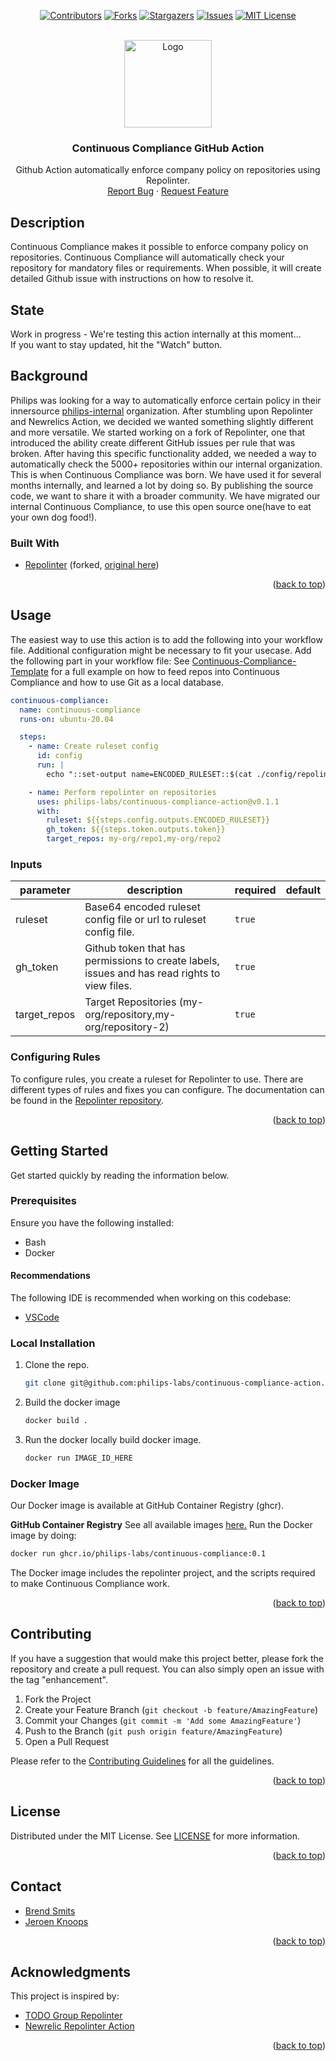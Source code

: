 <div id="top"></div>

<div align="center">

[![Contributors][contributors-shield]][contributors-url]
[![Forks][forks-shield]][forks-url]
[![Stargazers][stars-shield]][stars-url]
[![Issues][issues-shield]][issues-url]
[![MIT License][license-shield]][license-url]

</div>

<br />
<div align="center">
  <a href="https://github.com/philips-labs/continuous-compliance-action">
    <img src="https://github.com/philips-labs/continuous-compliance-action/blob/579f7a89bbc213ef1f07e010e5fb79d171cda95a/.github/branding/cc-7.png" alt="Logo" width="140" height="140">
  </a>

  <h3 align="center">Continuous Compliance GitHub Action</h3>

  <p align="center">
    Github Action automatically enforce company policy on repositories using Repolinter.
    <br>
    <a href="https://github.com/philips-labs/continuous-compliance-action/issues">Report Bug</a>
    ·
    <a href="https://github.com/philips-labs/continuous-compliance-action/issues">Request Feature</a>
  </p>
</div>

<!-- ABOUT THE PROJECT -->
## Description

Continuous Compliance makes it possible to enforce company policy on repositories. Continuous Compliance will automatically check your repository for mandatory files or requirements. When possible, it will create detailed Github issue with instructions on how to resolve it.

## State

Work in progress - We're testing this action internally at this moment...  
If you want to stay updated, hit the "Watch" button.

## Background

Philips was looking for a way to automatically enforce certain policy in their innersource [philips-internal](https://github.com/philips-internal) organization.
After stumbling upon Repolinter and Newrelics Action, we decided we wanted something slightly different and more versatile. We started working on a fork of Repolinter, one that introduced the ability create different GitHub issues per rule that was broken. After having this specific functionality added, we needed a way to automatically check the 5000+ repositories within our internal organization. This is when Continuous Compliance was born. We have used it for several months internally, and learned a lot by doing so. By publishing the source code, we want to share it with a broader community. We have migrated our internal Continuous Compliance, to use this open source one(have to eat your own dog food!).

### Built With

- [Repolinter](https://github.com/philips-forks/repolinter) (forked, [original here](https://github.com/todogroup/repolinter))

<p align="right">(<a href="#top">back to top</a>)</p>

## Usage

The easiest way to use this action is to add the following into your workflow file. Additional configuration might be necessary to fit your usecase.
Add the following part in your workflow file:
See [Continuous-Compliance-Template](https://github.com/philips-labs/continuous-compliance-template) for a full example on how to feed repos into Continuous Compliance and how to use Git as a local database.

  ```yaml
  continuous-compliance:
    name: continuous-compliance
    runs-on: ubuntu-20.04

    steps:
      - name: Create ruleset config
        id: config
        run: |
          echo "::set-output name=ENCODED_RULESET::$(cat ./config/repolint.json | base64 -w 0)"

      - name: Perform repolinter on repositories
        uses: philips-labs/continuous-compliance-action@v0.1.1
        with:
          ruleset: ${{steps.config.outputs.ENCODED_RULESET}} 
          gh_token: ${{steps.token.outputs.token}}
          target_repos: my-org/repo1,my-org/repo2
  ```

### Inputs

| parameter | description | required | default |
| - | - | - | - |
| ruleset | Base64 encoded ruleset config file or url to ruleset config file. | `true` | |
| gh_token | Github token that has permissions to create labels, issues and has read rights to view files. | `true` | |
| target_repos | Target Repositories (my-org/repository,my-org/repository-2) | `true` | |

### Configuring Rules

To configure rules, you create a ruleset for Repolinter to use. There are different types of rules and fixes you can configure. The documentation can be found in the [Repolinter repository](https://github.com/todogroup/repolinter/tree/main/docs).

<p align="right">(<a href="#top">back to top</a>)</p>

## Getting Started

Get started quickly by reading the information below.

### Prerequisites

Ensure you have the following installed:

- Bash
- Docker

#### Recommendations

The following IDE is recommended when working on this codebase:

- [VSCode](https://code.visualstudio.com/)

### Local Installation

1. Clone the repo.

   ```sh
   git clone git@github.com:philips-labs/continuous-compliance-action.git
   ```

1. Build the docker image

   ```sh
   docker build .
   ```

1. Run the docker locally build docker image.

   ```sh
   docker run IMAGE_ID_HERE
   ```

### Docker Image

Our Docker image is available at GitHub Container Registry (ghcr).

**GitHub Container Registry**
See all available images [here.](https://github.com/philips-labs/continuous-compliance-action/pkgs/container/continuous-compliance)
Run the Docker image by doing:

```sh
docker run ghcr.io/philips-labs/continuous-compliance:0.1
```

The Docker image includes the repolinter project, and the scripts required to make Continuous Compliance work.

<p align="right">(<a href="#top">back to top</a>)</p>

## Contributing

If you have a suggestion that would make this project better, please fork the repository and create a pull request. You can also simply open an issue with the tag "enhancement".

1. Fork the Project
2. Create your Feature Branch (`git checkout -b feature/AmazingFeature`)
3. Commit your Changes (`git commit -m 'Add some AmazingFeature'`)
4. Push to the Branch (`git push origin feature/AmazingFeature`)
5. Open a Pull Request

Please refer to the [Contributing Guidelines](/CONTRIBUTING.md) for all the guidelines.

<p align="right">(<a href="#top">back to top</a>)</p>

## License

Distributed under the MIT License. See [LICENSE](/LICENSE.md) for more information.

<p align="right">(<a href="#top">back to top</a>)</p>

## Contact

- [Brend Smits](https://github.com/Brend-Smits)
- [Jeroen Knoops](https://github.com/JeroenKnoops)

<p align="right">(<a href="#top">back to top</a>)</p>

## Acknowledgments

This project is inspired by:

- [TODO Group Repolinter](https://github.com/todogroup/repolinter)
- [Newrelic Repolinter Action](https://github.com/newrelic/repolinter-action)

<p align="right">(<a href="#top">back to top</a>)</p>

[contributors-shield]: https://img.shields.io/github/contributors/philips-labs/continuous-compliance-action.svg?style=for-the-badge
[contributors-url]: https://github.com/philips-labs/continuous-compliance-action/graphs/contributors
[forks-shield]: https://img.shields.io/github/forks/philips-labs/continuous-compliance-action.svg?style=for-the-badge
[forks-url]: https://github.com/philips-labs/continuous-compliance-action/network/members
[stars-shield]: https://img.shields.io/github/stars/philips-labs/continuous-compliance-action.svg?style=for-the-badge
[stars-url]: https://github.com/philips-labs/continuous-compliance-action/stargazers
[issues-shield]: https://img.shields.io/github/issues/philips-labs/continuous-compliance-action.svg?style=for-the-badge
[issues-url]: https://github.com/philips-labs/continuous-compliance-action/issues
[license-shield]: https://img.shields.io/github/license/philips-labs/continuous-compliance-action.svg?style=for-the-badge
[license-url]: https://github.com/philips-labs/continuous-compliance-action/blob/main/LICENSE.md
